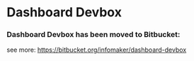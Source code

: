 # Dashboard Devbox

### Dashboard Devbox has been moved to Bitbucket:
see more: https://bitbucket.org/infomaker/dashboard-devbox
